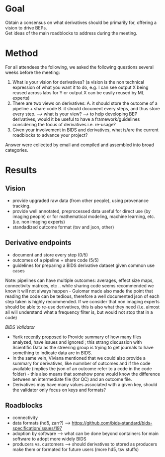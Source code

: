 # Goal

Obtain a consensus on what derivatives should be primarily for, offering a vision to drive BEPs.  
Get ideas of the main roadblocks to address during the meeting.

# Method

For all attendees the following, we asked the following questions several weeks before the meeting:  
1. What is your vision for derivatives? (a vision is the non technical expression of what you want it to do, e.g. I can see output X being reused across labs for Y or output X can be easily reused by ML experts)  
2. There are two views on derivatives: A. it should store the outcome of a pipeline + share code B. it should document every steps, and thus store every step. --> what is your view? --> to help developing BEP derivatives, would it be useful to have a framework/guidelines considering the focus of derivatives i.e. re-usage?
3. Given your involvement in BIDS and derivatives, what is/are the current roadblocks to advance your project?
  
Answer were collected by email and compiled and assembled into broad categories.

# Results

## Vision
- provide upgraded raw data (from other people), using provenance tracking.
- provide well annotated, preprocessed data useful for direct use (by imaging people) or for mathematical modeling, machine learning, etc. (i.e. non imaging experts)
- standadized outcome format (tsv and json, other) 

## Derivative endpoints
- document and store every step (0/5)
- outcomes of a pipeline + share code (5/5)
- guidelines for preparing a BIDS derivative dataset given common use cases

Note: pipelines can have multiple outcomes: averages, effect size maps, connectivity matrces, etc ..  while sharing code seems recommended we know it will not always happen - Guiomar made also made the point that reading the code can be tedious, therefore a well documented json of each step taken is highly recommended. If we consider that non imaging experts should be able to re-use derivatives, this is also what they need (i.e. almost all will understand what a frequency filter is, but would not stop that in a code)

*BIDS Validator*
- Yarik [recently proposed](https://github.com/bids-standard/bids-validator/issues/1676#issuecomment-1563185929) to Provide summary of how many files analyzed, have issues and ignored ; this strang discussion with Scientific Data as the streering group is trying to get journals to have something to indicate data are in BIDS.  
- In the same vein, Viviana mentioned that we could also provide a summary for derivatives, like numnber of outcomes and if the code available (implies the json of an outcome refer to a code in the code folder) - this also means that somehow pone would know the difference between an intermediate file (for QC) and an outcome file.
- Derivatives may have many values associated with a given key, should the validator only focus on keys and formats? 

## Roadblocks
- connectivity
- data formats (hd5, zarr?) --> https://github.com/bids-standard/bids-specification/issues/197
- adoption by software --> what can be done beyond containers for main software to adopt more widely BIDS
- producers vs. customers --> should derivatives to stored as producers make them or formated for future users (more hd5, tsv stuffs)



